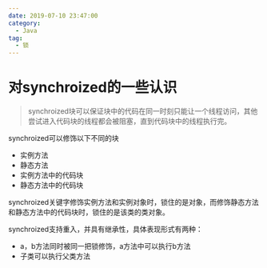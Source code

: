 ```yaml
---
date: 2019-07-10 23:47:00
category:
  - Java
tag:
  - 锁
---
```


# 对synchroized的一些认识

> synchroized块可以保证块中的代码在同一时刻只能让一个线程访问，其他尝试进入代码块的线程都会被阻塞，直到代码块中的线程执行完。

synchroized可以修饰以下不同的块

- 实例方法
- 静态方法
- 实例方法中的代码块
- 静态方法中的代码块

synchroized关键字修饰实例方法和实例对象时，锁住的是对象，而修饰静态方法和静态方法中的代码块时，锁住的是该类的类对象。



synchroized支持重入，并具有继承性，具体表现形式有两种：

- a，b方法同时被同一把锁修饰，a方法中可以执行b方法
- 子类可以执行父类方法

